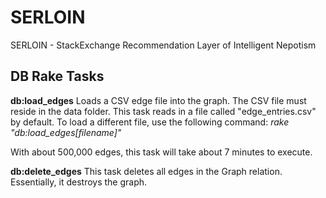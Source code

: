 # SERLOIN
SERLOIN - StackExchange Recommendation Layer of Intelligent Nepotism

## DB Rake Tasks

**db:load_edges**
Loads a CSV edge file into the graph. The CSV file must reside in the data folder. This task reads in a file called "edge_entries.csv" by default. To load a different file, use the following command: *rake "db:load_edges[filename]"*

With about 500,000 edges, this task will take about 7 minutes to execute.

**db:delete_edges**
This task deletes all edges in the Graph relation. Essentially, it destroys the graph. 
